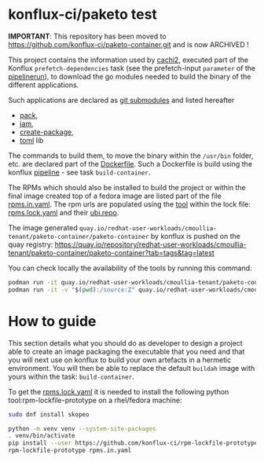 # konflux-ci/paketo test

**IMPORTANT**: This repository has been moved to https://github.com/konflux-ci/paketo-container.git and is now ARCHIVED !

This project contains the information used by [cachi2](containerbuildsystem), executed part of the Konflux `prefetch-dependencies` task (see the prefetch-input `parameter` of the [pipelinerun](.tekton/paketo-container-push.yaml)), to download the go modules needed to build the binary of the different applications.

Such applications are declared as [git submodules](.gitmodules) and listed hereafter

- [pack](https://github.com/redhat-buildpacks/fork-pack),
- [jam](https://github.com/redhat-buildpacks/fork-jam),
- [create-package](https://github.com/redhat-buildpacks/fork-libpak),
- [toml](https://github.com/pelletier/go-toml) lib

The commands to build them, to move the binary within the `/usr/bin` folder, etc. are declared part of the [Dockerfile](Containerfile).
Such a Dockerfile is build using the konflux [pipeline](.tekton/build-pipeline.yaml) - see task `build-container`.

The RPMs which should also be installed to build the project or within the final image created top of a fedora image
are listed part of the file [rpms.in.yaml](rpms.in.yaml). The rpm urls are populated using the [tool](https://github.com/konflux-ci/rpm-lockfile-prototype) within the lock file: [rpms.lock.yaml](rpms.lock.yaml) and their [ubi.repo](ubi.repo).

The image generated `quay.io/redhat-user-workloads/cmoullia-tenant/paketo-container/paketo-container` by konflux 
is pushed on the quay registry: https://quay.io/repository/redhat-user-workloads/cmoullia-tenant/paketo-container/paketo-container?tab=tags&tag=latest

You can check locally the availability of the tools by running this command:
```bash
podman run -it quay.io/redhat-user-workloads/cmoullia-tenant/paketo-container/paketo-container:<TAG> pack
podman run -it -v "$(pwd):/source:Z" quay.io/redhat-user-workloads/cmoullia-tenant/paketo-container/paketo-container:$TAG tomljson /source/builder.toml
```

# How to guide

This section details what you should do as developer to design a project able to create an image packaging the executable that you need
and that you will next use on konflux to build your own artefacts in a hermetic environment. You will then be able to replace the default `buildah` image with yours
within the task: `build-container`.

To get the [rpms.lock.yaml](rpms.lock.yaml) it is needed to install the following python tool:rpm-lockfile-prototype on a rhel/fedora machine:
```bash
sudo dnf install skopeo

python -m venv venv --system-site-packages
. venv/bin/activate
pip install --user https://github.com/konflux-ci/rpm-lockfile-prototype/archive/refs/heads/main.zip
rpm-lockfile-prototype rpms.in.yaml
```






